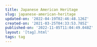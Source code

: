 ```yaml
---
title: Japanese American Heritage
slug: japanese-american-heritage
updated-on: '2022-04-19T02:46:48.126Z'
created-on: '2021-03-25T04:33:53.785Z'
published-on: '2022-11-05T11:04:49.048Z'
layout: '[tag].html'
tags: tag
---
```



